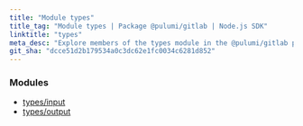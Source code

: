 ```yaml
---
title: "Module types"
title_tag: "Module types | Package @pulumi/gitlab | Node.js SDK"
linktitle: "types"
meta_desc: "Explore members of the types module in the @pulumi/gitlab package."
git_sha: "dcce51d2b179534a0c3dc62e1fc0034c6281d852"
---
```


<!-- WARNING: this page was generated by a tool. Do not edit it by hand. -->
<!-- To change it, please see https://github.com/pulumi/docs/tree/master/tools/tscdocgen. -->


<h3>Modules</h3>
<ul class="api">
    <li><a href="input/"><span class="symbol module"></span>types/input</a></li>
    <li><a href="output/"><span class="symbol module"></span>types/output</a></li>
</ul>








